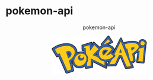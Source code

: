 # pokemon-api
<p align="center">
  pokemon-api
</p>
<p align="center">
<img src="https://raw.githubusercontent.com/PokeAPI/media/master/logo/pokeapi_256.png" align="center" title="Murrengan network"/>
</p>

